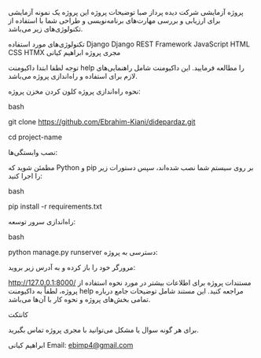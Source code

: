 پروژه آزمایشی شرکت دیده پرداز صبا
توضیحات پروژه
این پروژه یک نمونه آزمایشی برای ارزیابی و بررسی مهارت‌های برنامه‌نویسی و طراحی شما با استفاده از تکنولوژی‌های زیر می‌باشد.

تکنولوژی‌های مورد استفاده
Django
Django REST Framework
JavaScript
HTML
CSS
HTMX
مجری پروژه
ابراهیم کیانی

توجه
لطفا ابتدا داکیومنت help را مطالعه فرمایید. این داکیومنت شامل راهنمایی‌های لازم برای استفاده و راه‌اندازی پروژه می‌باشد.

نحوه راه‌اندازی پروژه
کلون کردن مخزن پروژه:

bash

git clone https://github.com/Ebrahim-Kiani/didepardaz.git

cd project-name

نصب وابستگی‌ها:

مطمئن شوید که Python و pip بر روی سیستم شما نصب شده‌اند، سپس دستورات زیر را اجرا کنید:

bash

pip install -r requirements.txt

راه‌اندازی سرور توسعه:

bash

python manage.py runserver
دسترسی به پروژه:

مرورگر خود را باز کرده و به آدرس زیر بروید:


http://127.0.0.1:8000/
مستندات پروژه
برای اطلاعات بیشتر در مورد نحوه استفاده از پروژه، لطفاً به داکیومنت help مراجعه کنید. این مستند شامل توضیحات جامع درباره تمامی بخش‌های پروژه و نحوه کار با آن‌ها می‌باشد.


کانتکت

برای هر گونه سوال یا مشکل می‌توانید با مجری پروژه تماس بگیرید.

ابراهیم کیانی
Email: ebimp4@gmail.com
